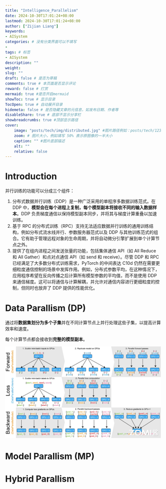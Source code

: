 ```yaml
---
title: "Intelligence_Parallelism"
date: 2024-10-30T17:01:24+08:00
lastmod: 2024-10-30T17:01:24+08:00
author: ["Zijian Liang"]
keywords: 
- AISystem
categories: # 没有分类界面可以不填写
- 
tags: # 标签
- AISystem
description: ""
weight:
slug: ""
draft: false # 是否为草稿
comments: true # 本页面是否显示评论
reward: false # 打赏
mermaid: true #是否开启mermaid
showToc: true # 显示目录
TocOpen: true # 自动展开目录
hidemeta: false # 是否隐藏文章的元信息，如发布日期、作者等
disableShare: true # 底部不显示分享栏
showbreadcrumbs: true #顶部显示路径
cover:
    image: "posts/tech/img/distributed.jpg" #图片路径例如：posts/tech/123/123.png
    zoom: # 图片大小，例如填写 50% 表示原图像的一半大小
    caption: "" #图片底部描述
    alt: ""
    relative: false
---
```



# Introduction

并行训练的功能可以分成三个组件：

1. 分布式数据并行训练（DDP）是一种广泛采用的单程序多数据训练范式。在 DDP 中，**模型会在每个进程上复制，每个模型副本将接收不同的输入数据样本**。DDP 负责梯度通信以保持模型副本同步，并将其与梯度计算重叠以加速训练。
2. 基于 RPC 的分布式训练（RPC）支持无法适应数据并行训练的通用训练结构，例如分布式流水线并行、参数服务器范式以及 DDP 与其他训练范式的组合。它有助于管理远程对象的生命周期，并将自动微分引擎扩展到单个计算节点之外。
3. 提供了在组内进程之间发送张量的功能，包括集体通信 API（如 All Reduce 和 All Gather）和点对点通信 API（如 send 和 receive）。尽管 DDP 和 RPC 已经满足了大多数分布式训练需求，PyTorch 的中间表达 C10d 仍然在需要更细粒度通信控制的场景中发挥作用。例如，分布式参数平均，在这种情况下，应用程序希望在反向传播之后计算所有模型参数的平均值，而不是使用 DDP 来通信梯度。这可以将通信与计算解耦，并允许对通信内容进行更细粒度的控制，但同时也放弃了 DDP 提供的性能优化。



# Data Parallism (DP)

通过将**数据集划分为多个子集**并在不同计算节点上并行处理这些子集，以提高计算效率和速度。

每个计算节点都会接收到**完整的模型副本**。

![数据并行](img/02DataParallel01.png)



# Model Parallism (MP)



# Hybrid Parallism





